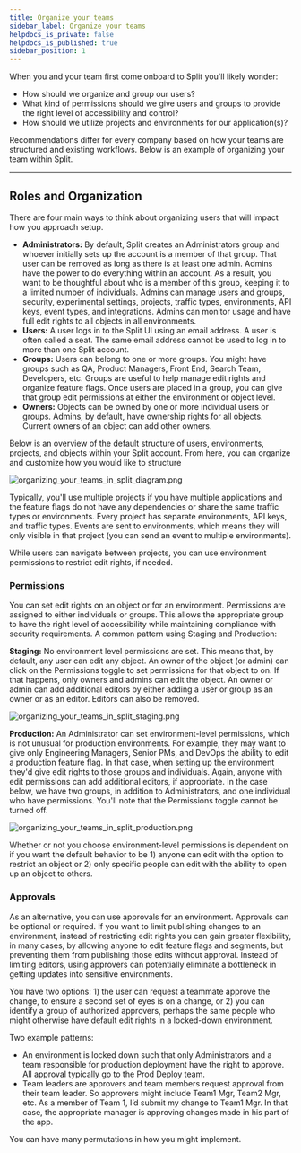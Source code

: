 ```yaml
---
title: Organize your teams
sidebar_label: Organize your teams
helpdocs_is_private: false
helpdocs_is_published: true
sidebar_position: 1
---
```


<p>
  <button hidden style={{borderRadius:'8px', border:'1px', fontFamily:'Courier New', fontWeight:'800', textAlign:'left'}}> help.split.io link: https://help.split.io/hc/en-us/articles/360039302231-Organizing-your-teams-in-Split <br /> ✘ images still hosted on help.split.io </button>
</p>

When you and your team first come onboard to Split you'll likely wonder: 

* How should we organize and group our users? 
* What kind of permissions should we give users and groups to provide the right level of accessibility and control?
* How should we utilize projects and environments for our application(s)?

Recommendations differ for every company based on how your teams are structured and existing workflows. Below is an example of organizing your team within Split.

____________________________________

## Roles and Organization

There are four main ways to think about organizing users that will impact how you approach setup.

* **Administrators:** By default, Split creates an Administrators group and whoever initially sets up the account is a member of that group. That user can be removed as long as there is at least one admin. Admins have the power to do everything within an account. As a result, you want to be thoughtful about who is a member of this group, keeping it to a limited number of individuals. Admins can manage users and groups, security, experimental settings, projects, traffic types, environments, API keys, event types, and integrations. Admins can monitor usage and have full edit rights to all objects in all environments.
* **Users:** A user logs in to the Split UI using an email address. A user is often called a seat. The same email address cannot be used to log in to more than one Split account. 
* **Groups:** Users can belong to one or more groups. You might have groups such as QA, Product Managers, Front End, Search Team, Developers, etc. Groups are useful to help manage edit rights and organize feature flags. Once users are placed in a group, you can give that group edit permissions at either the environment or object level. 
* **Owners:** Objects can be owned by one or more individual users or groups. Admins, by default, have ownership rights for all objects. Current owners of an object can add other owners.

Below is an overview of the default structure of users, environments, projects, and objects within your Split account. From here, you can organize and customize how you would like to structure

![organizing_your_teams_in_split_diagram.png](https://help.split.io/hc/article_attachments/30834668199309)

Typically, you'll use multiple projects if you have multiple applications and the feature flags do not have any dependencies or share the same traffic types or environments. Every project has separate environments, API keys, and traffic types. Events are sent to environments, which means they will only visible in that project (you can send an event to multiple environments). 

While users can navigate between projects, you can use environment permissions to restrict edit rights, if needed.

### Permissions

You can set edit rights on an object or for an environment. Permissions are assigned to either individuals or groups. This allows the appropriate group to have the right level of accessibility while maintaining compliance with security requirements. A common pattern using Staging and Production:

**Staging:** No environment level permissions are set. This means that, by default, any user can edit any object. An owner of the object (or admin) can click on the Permissions toggle to set permissions for that object to on. If that happens, only owners and admins can edit the object. An owner or admin can add additional editors by either adding a user or group as an owner or as an editor. Editors can also be removed.

![organizing_your_teams_in_split_staging.png](https://help.split.io/hc/article_attachments/30834668199437)

**Production:** An Administrator can set environment-level permissions, which is not unusual for production environments. For example, they may want to give only Engineering Managers, Senior PMs, and DevOps the ability to edit a production feature flag. In that case, when setting up the environment they'd give edit rights to those groups and individuals. Again, anyone with edit permissions can add additional editors, if appropriate. In the case below, we have two groups, in addition to Administrators, and one individual who have permissions. You'll note that the Permissions toggle cannot be turned off.

![organizing_your_teams_in_split_production.png](https://help.split.io/hc/article_attachments/30834668199821)

Whether or not you choose environment-level permissions is dependent on if you want the default behavior to be 1) anyone can edit with the option to restrict an object or 2) only specific people can edit with the ability to open up an object to others. 

### Approvals

As an alternative, you can use approvals for an environment. Approvals can be optional or required. If you want to limit publishing changes to an environment, instead of restricting edit rights you can gain greater flexibility, in many cases, by allowing anyone to edit feature flags and segments, but preventing them from publishing those edits without approval. Instead of limiting editors, using approvers can potentially eliminate a bottleneck in getting updates into sensitive environments.

You have two options: 1) the user can request a teammate approve the change, to ensure a second set of eyes is on a change, or 2) you can identify a group of authorized approvers, perhaps the same people who might otherwise have default edit rights in a locked-down environment.

Two example patterns:

* An environment is locked down such that only Administrators and a team responsible for production deployment have the right to approve. All approval typically go to the Prod Deploy team. 
* Team leaders are approvers and team members request approval from their team leader. So approvers might include Team1 Mgr, Team2 Mgr, etc. As a member of Team 1, I’d submit my change to Team1 Mgr. In that case, the appropriate manager is approving changes made in his part of the app.

You can have many permutations in how you might implement.